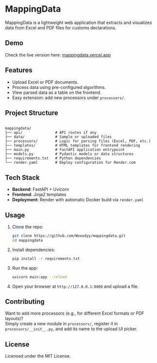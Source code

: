 # MappingData

MappingData is a lightweight web application that extracts and visualizes data from Excel and PDF files for customs declarations.

## Demo
Check the live version here: [mappingdata.vercel.app](https://mappingdata.vercel.app)

## Features
- Upload Excel or PDF documents.
- Process data using pre-configured algorithms.
- View parsed data as a table on the frontend.
- Easy extension: add new processors under `processors/`.

## Project Structure
```

mappingdata/
├── api/               # API routes if any
├── data/              # Sample or uploaded files
├── processors/        # Logic for parsing files (Excel, PDF, etc.)
├── templates/         # HTML templates for frontend rendering
├── main.py            # FastAPI application entrypoint
├── models.py          # Pydantic models or data structures
├── requirements.txt   # Python dependencies
└── render.yaml        # Deploy configuration for Render.com

````

## Tech Stack
- **Backend**: FastAPI + Uvicorn  
- **Frontend**: Jinja2 templates  
- **Deployment**: Render with automatic Docker build via `render.yaml`  

## Usage

1. Clone the repo:
    ```bash
    git clone https://github.com/Wooodyy/mappingdata.git
    cd mappingdata
    ```

2. Install dependencies:
    ```bash
    pip install -r requirements.txt
    ```

3. Run the app:
    ```bash
    uvicorn main:app --reload
    ```

4. Open your browser at `http://127.0.0.1:8000` and upload a file.

## Contributing
Want to add more processors (e.g., for different Excel formats or PDF layouts)?  
Simply create a new module in `processors/`, register it in `processors/__init__.py`, and add its name to the upload UI picker.

## License
Licensed under the MIT License.

